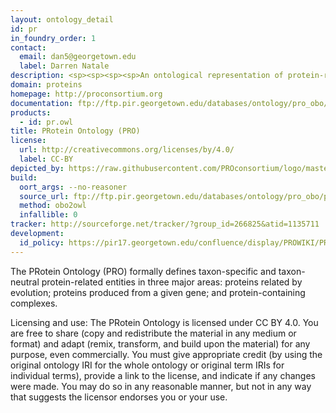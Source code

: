 ```yaml
---
layout: ontology_detail
id: pr
in_foundry_order: 1
contact:
  email: dan5@georgetown.edu
  label: Darren Natale
description: <sp><sp><sp><sp>An ontological representation of protein-related entities
domain: proteins
homepage: http://proconsortium.org
documentation: ftp://ftp.pir.georgetown.edu/databases/ontology/pro_obo/pro_readme.txt
products:
  - id: pr.owl
title: PRotein Ontology (PRO)
license:
  url: http://creativecommons.org/licenses/by/4.0/
  label: CC-BY
depicted_by: https://raw.githubusercontent.com/PROconsortium/logo/master/PROlogo_small.png
build:
  oort_args: --no-reasoner
  source_url: ftp://ftp.pir.georgetown.edu/databases/ontology/pro_obo/pro.obo
  method: obo2owl
  infallible: 0
tracker: http://sourceforge.net/tracker/?group_id=266825&atid=1135711
development:
  id_policy: https://pir17.georgetown.edu/confluence/display/PROWIKI/PRO+URI+policy
---
```


The PRotein Ontology (PRO) formally defines taxon-specific and taxon-neutral protein-related entities in three major areas: proteins related by evolution; proteins produced from a given gene; and protein-containing complexes.

Licensing and use: The PRotein Ontology is licensed under CC BY 4.0. You are free to share (copy and redistribute the material in any medium or format) and adapt (remix, transform, and build upon the material) for any purpose, even commercially. You must give appropriate credit (by using the original ontology IRI for the whole ontology or original term IRIs for individual terms), provide a link to the license, and indicate if any changes were made. You may do so in any reasonable manner, but not in any way that suggests the licensor endorses you or your use.

